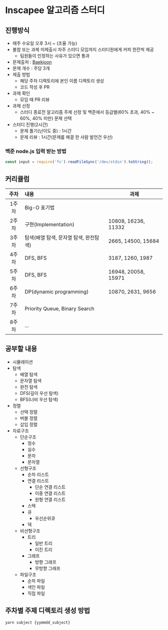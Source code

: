 # Inscapee 알고리즘 스터디

## 진행방식

- 매주 수요일 오후 3시 ~ (조율 가능)
- 불참 또는 과제 미제출시 차주 스터디 모임까지 스터디원에게 커피 한잔씩 제공
  - 팀원들이 인정하는 사유가 있으면 통과
- 문제출처 : [Baekjoon](https://www.acmicpc.net/)
- 문제 개수 : 주당 3개
- 제출 방법
  - 해당 주차 디렉토리에 본인 이름 디렉토리 생성
  - 코드 작성 후 PR
- 과제 확인
  - 모임 때 PR 리뷰
- 과제 선정
  - 스터디 종료전 알고리즘 주제 선정 및 백준에서 등급별(60% 초과, 40% ~ 60%, 40% 미만) 문제 선택
- 스터디 진행(2시간)
  - 문제 풀기(난이도 중) : 1시간
  - 문제 리뷰 : 1시간(문제를 해결 한 사람 발언건 우선)

### 백준 node.js 입력 받는 방법
```javascript
const input = require('fs').readFileSync('/dev/stdin').toString();
```

## 커리큘럼

| 주차  | 내용                                                   | 과제 |
| :---: | :----------------------------------------------------- | - |
| 1주차 | Big-O 표기법        | |
| 2주차 | 구현(Implementation) | 10808, 16236, 11332|
| 3주차 | 탐색(배열 탐색, 문자열 탐색, 완전탐색) | 2665, 14500, 15684 |
| 4주차 | DFS, BFS | 3187, 1260, 1987 |
| 5주차 | DFS, BFS | 16948, 20058, 15971 | 
| 6주차 | DP(dynamic programming) | 10870, 2631, 9656 |
| 7주차 | Priority Queue, Binary Search                          | |
| 8주차 | ...                                                    | |

## 공부할 내용

- 시뮬레이션
- 탐색
  - 배열 탐색
  - 문자열 탐색
  - 완전 탐색
  - DFS(깊이 우선 탐색)
  - BFS(너비 우선 탐색)
- 정렬
  - 선택 정렬
  - 버블 정렬
  - 삽입 정렬
- 자료구조
  - 단순구조
    - 정수
    - 실수
    - 문자
    - 문자열
  - 선형구조
    - 순차 리스트
    - 연결 리스트
      - 단순 연결 리스트
      - 이중 연결 리스트
      - 원형 연결 리스트
    - 스택
    - 큐
      - 우선순위큐
    - 덱
  - 비선형구조
    - 트리
      - 일반 트리
      - 이진 트리
    - 그래프
      - 방향 그래프
      - 무방향 그래프
  - 파일구조
    - 순차 파일
    - 색인 파일
    - 직접 파일

## 주차별 주제 디렉토리 생성 방법

```
yarn subject {yymmdd_subject}
```
